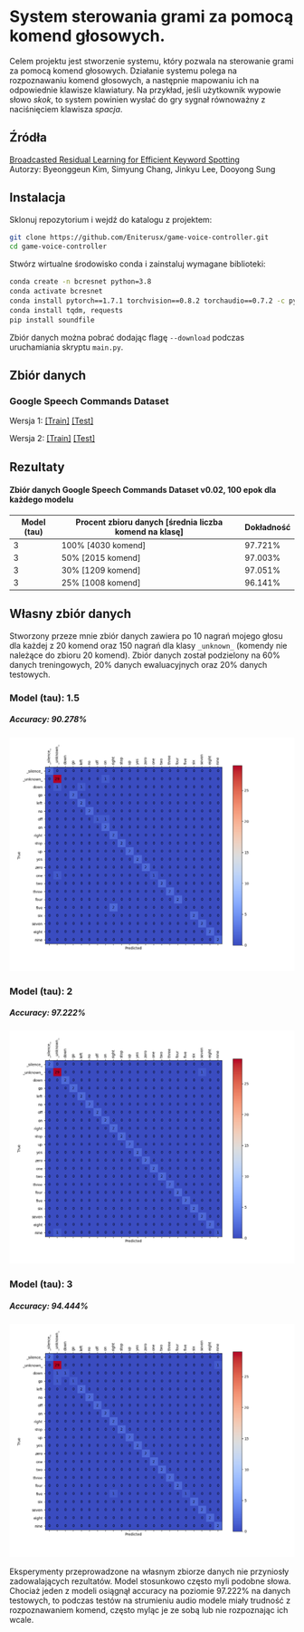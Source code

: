 # System sterowania grami za pomocą komend głosowych.

Celem projektu jest stworzenie systemu, który pozwala na sterowanie grami za pomocą komend głosowych. Działanie systemu polega na rozpoznawaniu komend głosowych, a następnie mapowaniu ich na odpowiednie klawisze klawiatury. Na przykład, jeśli użytkownik wypowie słowo *skok*, to system powinien wysłać do gry sygnał równoważny z naciśnięciem klawisza *spacja*.

## Źródła
[Broadcasted Residual Learning for Efficient Keyword Spotting](https://arxiv.org/pdf/2106.04140v4)\
Autorzy: Byeonggeun Kim, Simyung Chang, Jinkyu Lee, Dooyong Sung

## Instalacja
Sklonuj repozytorium i wejdź do katalogu z projektem:
```bash
git clone https://github.com/Eniterusx/game-voice-controller.git
cd game-voice-controller
```

Stwórz wirtualne środowisko conda i zainstaluj wymagane biblioteki:
```bash
conda create -n bcresnet python=3.8
conda activate bcresnet
conda install pytorch==1.7.1 torchvision==0.8.2 torchaudio==0.7.2 -c pytorch
conda install tqdm, requests
pip install soundfile
```
Zbiór danych można pobrać dodając flagę `--download` podczas uruchamiania skryptu `main.py`.

## Zbiór danych
### Google Speech Commands Dataset

Wersja 1: [[Train]](https://storage.googleapis.com/download.tensorflow.org/data/speech_commands_v0.01.tar.gz) [[Test]](https://storage.googleapis.com/download.tensorflow.org/data/speech_commands_test_set_v0.01.tar.gz)

Wersja 2: [[Train]](http://download.tensorflow.org/data/speech_commands_v0.02.tar.gz) [[Test]](http://download.tensorflow.org/data/speech_commands_test_set_v0.02.tar.gz)

## Rezultaty
#### Zbiór danych Google Speech Commands Dataset v0.02, 100 epok dla każdego modelu
| Model (tau) | Procent zbioru danych [średnia liczba komend na klasę] | Dokładność |
|-|-|-|
| 3 | 100% [4030 komend] | 97.721% |
| 3 | 50% [2015 komend] | 97.003% |
| 3 | 30% [1209 komend] | 97.051% |
| 3 | 25% [1008 komend] | 96.141% |

## Własny zbiór danych
Stworzony przeze mnie zbiór danych zawiera po 10 nagrań mojego głosu dla każdej z 20 komend oraz 150 nagrań dla klasy `_unknown_` (komendy nie należące do zbioru 20 komend). Zbiór danych został podzielony na 60% danych treningowych, 20% danych ewaluacyjnych oraz 20% danych testowych.

### Model (tau): 1.5
##### Accuracy: 90.278%
![Confusion matrix](resources/confusion_matrix1.5.png)

### Model (tau): 2
##### Accuracy: 97.222%
![Confusion matrix](resources/confusion_matrix2.png)

### Model (tau): 3
##### Accuracy: 94.444%
![Confusion matrix](resources/confusion_matrix3.png)

Eksperymenty przeprowadzone na własnym zbiorze danych nie przyniosły zadowalających rezultatów. Model stosunkowo często myli podobne słowa. Chociaż jeden z modeli osiągnął accuracy na poziomie 97.222% na danych testowych, to podczas testów na strumieniu audio modele miały trudność z rozpoznawaniem komend, często myląc je ze sobą lub nie rozpoznając ich wcale.
